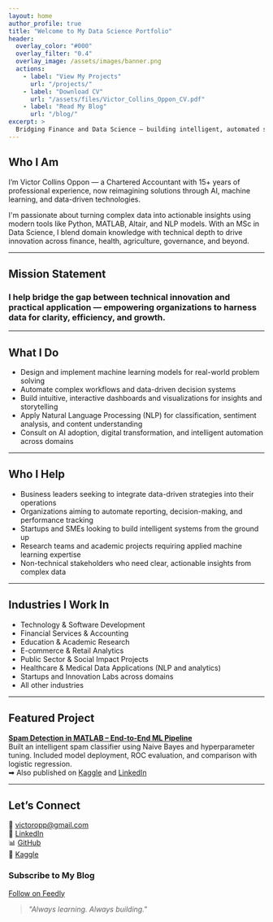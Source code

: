 ```yaml
---
layout: home
author_profile: true
title: "Welcome to My Data Science Portfolio"
header:
  overlay_color: "#000"
  overlay_filter: "0.4"
  overlay_image: /assets/images/banner.png
  actions:
    - label: "View My Projects"
      url: "/projects/"
    - label: "Download CV"
      url: "/assets/files/Victor_Collins_Oppon_CV.pdf"
    - label: "Read My Blog"
      url: "/blog/"
excerpt: >
  Bridging Finance and Data Science — building intelligent, automated solutions that solve real-world challenges in business, healthcare, education, and public service.
---
```


##  Who I Am

I’m Victor Collins Oppon — a Chartered Accountant with 15+ years of professional experience, now reimagining solutions through AI, machine learning, and data-driven technologies.

I'm passionate about turning complex data into actionable insights using modern tools like Python, MATLAB, Altair, and NLP models. With an MSc in Data Science, I blend domain knowledge with technical depth to drive innovation across finance, health, agriculture, governance, and beyond.

---

## Mission Statement
### I help bridge the gap between technical innovation and practical application — empowering organizations to harness data for clarity, efficiency, and growth.

---

## What I Do

- Design and implement machine learning models for real-world problem solving  
- Automate complex workflows and data-driven decision systems  
- Build intuitive, interactive dashboards and visualizations for insights and storytelling  
- Apply Natural Language Processing (NLP) for classification, sentiment analysis, and content understanding  
- Consult on AI adoption, digital transformation, and intelligent automation across domains

---

## Who I Help

- Business leaders seeking to integrate data-driven strategies into their operations  
- Organizations aiming to automate reporting, decision-making, and performance tracking  
- Startups and SMEs looking to build intelligent systems from the ground up  
- Research teams and academic projects requiring applied machine learning expertise  
- Non-technical stakeholders who need clear, actionable insights from complex data
  
---
## Industries I Work In

- Technology & Software Development  
- Financial Services & Accounting  
- Education & Academic Research  
- E-commerce & Retail Analytics  
- Public Sector & Social Impact Projects  
- Healthcare & Medical Data Applications (NLP and analytics)  
- Startups and Innovation Labs across domains
- All other industries
  
---

##  Featured Project

**[Spam Detection in MATLAB – End-to-End ML Pipeline](https://github.com/victoropp/naive-bayes-spam-detection)**  
Built an intelligent spam classifier using Naive Bayes and hyperparameter tuning. Included model deployment, ROC evaluation, and comparison with logistic regression.  
➡ Also published on [Kaggle](https://www.kaggle.com/code/victoropp/spam-detection-in-matlab-naive-bayes-classifier) and [LinkedIn](https://www.linkedin.com/pulse/my-first-end-to-end-spam-detection-project-matlab-victor-collins-gqoaf/)

---

##  Let’s Connect

📧 victoropp@gmail.com  
🔗 [LinkedIn](https://www.linkedin.com/in/victor-collins-oppon-fcca-mba-bsc-01541019/)  
📊 [GitHub](https://github.com/victoropp)  
📘 [Kaggle](https://www.kaggle.com/victoropp)

### Subscribe to My Blog

[Follow on Feedly](https://feedly.com/i/subscription/feed/https://victoropp.github.io/feed.xml)



> _"Always learning. Always building."_
